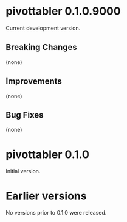 pivottabler 0.1.0.9000
================

Current development version.

Breaking Changes
----------------

(none)

Improvements
----------------

(none)

Bug Fixes
----------------

(none)

pivottabler 0.1.0
================

Initial version.

Earlier versions
================

No versions prior to 0.1.0 were released.
